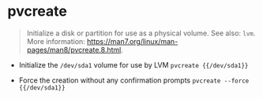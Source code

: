 # pvcreate
> Initialize a disk or partition for use as a physical volume.
> See also: `lvm`.
> More information: <https://man7.org/linux/man-pages/man8/pvcreate.8.html>.

- Initialize the `/dev/sda1` volume for use by LVM
`pvcreate {{/dev/sda1}}`

- Force the creation without any confirmation prompts
`pvcreate --force {{/dev/sda1}}`
